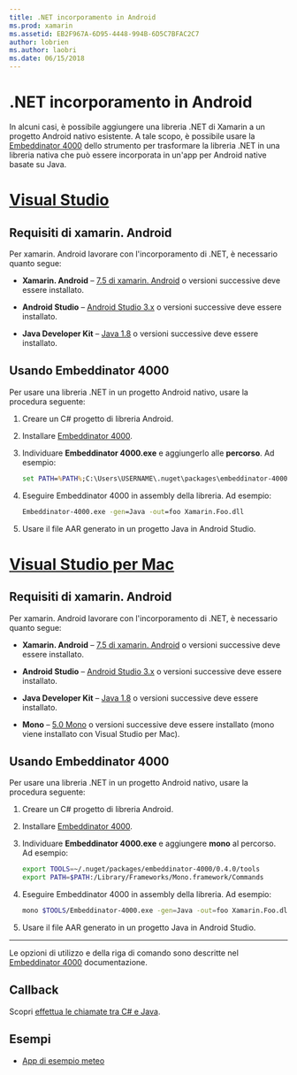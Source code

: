 ```yaml
---
title: .NET incorporamento in Android
ms.prod: xamarin
ms.assetid: EB2F967A-6D95-4448-994B-6D5C7BFAC2C7
author: lobrien
ms.author: laobri
ms.date: 06/15/2018
---
```


# <a name="net-embedding-on-android"></a>.NET incorporamento in Android

In alcuni casi, è possibile aggiungere una libreria .NET di Xamarin a un progetto Android nativo esistente. A tale scopo, è possibile usare la [Embeddinator 4000](https://www.nuget.org/packages/Embeddinator-4000/) dello strumento per trasformare la libreria .NET in una libreria nativa che può essere incorporata in un'app per Android native basate su Java.

# <a name="visual-studiotabwindows"></a>[Visual Studio](#tab/windows)

## <a name="xamarinandroid-requirements"></a>Requisiti di xamarin. Android

Per xamarin. Android lavorare con l'incorporamento di .NET, è necessario quanto segue:

-   **Xamarin. Android** &ndash; [7.5 di xamarin. Android](https://visualstudio.microsoft.com/xamarin/) o versioni successive deve essere installato.

-   **Android Studio** &ndash; [Android Studio 3.x](https://developer.android.com/studio/) o versioni successive deve essere installato.

-   **Java Developer Kit** &ndash; [Java 1.8](https://www.oracle.com/technetwork/java/javase/downloads/jdk8-downloads-2133151.html) o versioni successive deve essere installato.


## <a name="using-embeddinator-4000"></a>Usando Embeddinator 4000

Per usare una libreria .NET in un progetto Android nativo, usare la procedura seguente:

1.  Creare un C# progetto di libreria Android.

2.  Installare [Embeddinator 4000](https://www.nuget.org/packages/Embeddinator-4000/).

3.  Individuare **Embeddinator 4000.exe** e aggiungerlo alle **percorso**. Ad esempio:

    ```cmd
    set PATH=%PATH%;C:\Users\USERNAME\.nuget\packages\embeddinator-4000\0.4.0\tools
    ```

4.  Eseguire Embeddinator 4000 in assembly della libreria. Ad esempio:

    ```cmd
    Embeddinator-4000.exe -gen=Java -out=foo Xamarin.Foo.dll
    ```

5.  Usare il file AAR generato in un progetto Java in Android Studio.


# <a name="visual-studio-for-mactabmacos"></a>[Visual Studio per Mac](#tab/macos)

## <a name="xamarinandroid-requirements"></a>Requisiti di xamarin. Android

Per xamarin. Android lavorare con l'incorporamento di .NET, è necessario quanto segue:

-   **Xamarin. Android** &ndash; [7.5 di xamarin. Android](https://visualstudio.microsoft.com/xamarin/) o versioni successive deve essere installato.

-   **Android Studio** &ndash; [Android Studio 3.x](https://developer.android.com/studio/) o versioni successive deve essere installato.

-   **Java Developer Kit** &ndash; [Java 1.8](https://www.oracle.com/technetwork/java/javase/downloads/jdk8-downloads-2133151.html) o versioni successive deve essere installato.

-   **Mono** &ndash; [5.0 Mono](https://www.mono-project.com/download/) o versioni successive deve essere installato (mono viene installato con Visual Studio per Mac).


## <a name="using-embeddinator-4000"></a>Usando Embeddinator 4000

Per usare una libreria .NET in un progetto Android nativo, usare la procedura seguente:

1.  Creare un C# progetto di libreria Android.

2.  Installare [Embeddinator 4000](https://www.nuget.org/packages/Embeddinator-4000/).

3.  Individuare **Embeddinator 4000.exe** e aggiungere **mono** al percorso. Ad esempio:

    ```bash
    export TOOLS=~/.nuget/packages/embeddinator-4000/0.4.0/tools
    export PATH=$PATH:/Library/Frameworks/Mono.framework/Commands
    ```

4.  Eseguire Embeddinator 4000 in assembly della libreria. Ad esempio:

    ```bash
    mono $TOOLS/Embeddinator-4000.exe -gen=Java -out=foo Xamarin.Foo.dll
    ```

5.  Usare il file AAR generato in un progetto Java in Android Studio.

-----

Le opzioni di utilizzo e della riga di comando sono descritte nel [Embeddinator 4000](https://github.com/mono/Embeddinator-4000/blob/master/Usage.md#java--c) documentazione.


## <a name="callbacks"></a>Callback

Scopri [effettua le chiamate tra C# e Java](callbacks.md).

## <a name="samples"></a>Esempi

* [App di esempio meteo](https://github.com/jamesmontemagno/embeddinator-weather)
